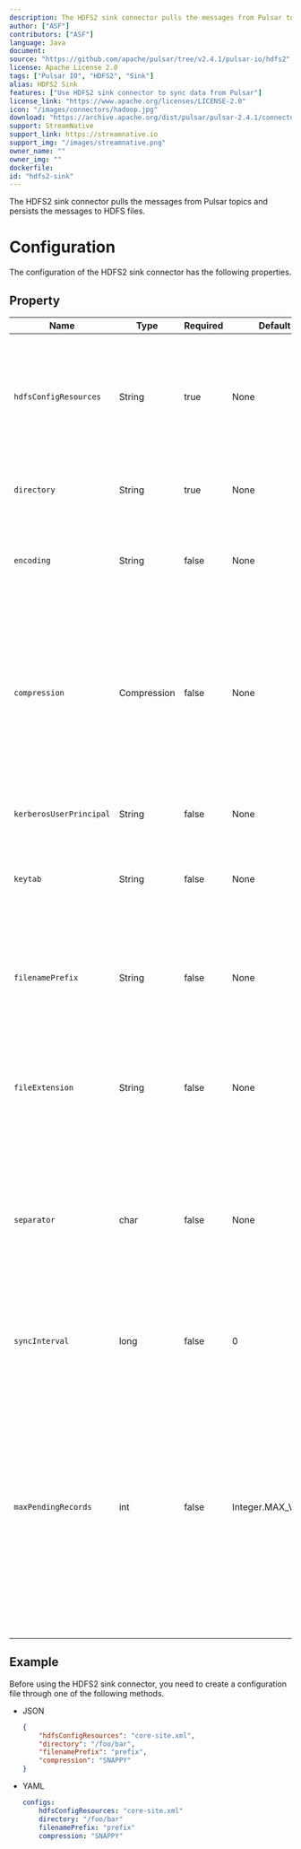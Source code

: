 ```yaml
---
description: The HDFS2 sink connector pulls the messages from Pulsar topics and persists the messages to HDFS files
author: ["ASF"]
contributors: ["ASF"]
language: Java
document: 
source: "https://github.com/apache/pulsar/tree/v2.4.1/pulsar-io/hdfs2"
license: Apache License 2.0
tags: ["Pulsar IO", "HDFS2", "Sink"]
alias: HDFS2 Sink
features: ["Use HDFS2 sink connector to sync data from Pulsar"]
license_link: "https://www.apache.org/licenses/LICENSE-2.0"
icon: "/images/connectors/hadoop.jpg"
download: "https://archive.apache.org/dist/pulsar/pulsar-2.4.1/connectors/pulsar-io-hdfs2-2.4.1.nar"
support: StreamNative
support_link: https://streamnative.io
support_img: "/images/streamnative.png"
owner_name: ""
owner_img: ""
dockerfile: 
id: "hdfs2-sink"
---
```


The HDFS2 sink connector pulls the messages from Pulsar topics and persists the messages to HDFS files.

# Configuration

The configuration of the HDFS2 sink connector has the following properties.

## Property

| Name | Type|Required | Default | Description 
|------|----------|----------|---------|-------------|
| `hdfsConfigResources` | String|true| None | A file or a comma-separated list containing the Hadoop file system configuration.<br/><br/>**Example**<br/>'core-site.xml'<br/>'hdfs-site.xml' |
| `directory` | String | true | None|The HDFS directory where files read from or written to. |
| `encoding` | String |false |None |The character encoding for the files.<br/><br/>**Example**<br/>UTF-8<br/>ASCII |
| `compression` | Compression |false |None |The compression code used to compress or de-compress the files on HDFS. <br/><br/>Below are the available options:<br/><li>BZIP2<br/><li>DEFLATE<br/><li>GZIP<br/><li>LZ4<br/><li>SNAPPY|
| `kerberosUserPrincipal` |String| false| None|The principal account of Kerberos user used for authentication. |
| `keytab` | String|false|None| The full pathname of the Kerberos keytab file used for authentication. |
| `filenamePrefix` |String| false |None |The prefix of the files created inside the HDFS directory.<br/><br/>**Example**<br/> The value of topicA result in files named topicA-. |
| `fileExtension` | String| false | None| The extension added to the files written to HDFS.<br/><br/>**Example**<br/>'.txt'<br/> '.seq' |
| `separator` | char|false |None |The character used to separate records in a text file. <br/><br/>If no value is provided, the contents from all records are concatenated together in one continuous byte array. |
| `syncInterval` | long| false |0| The interval between calls to flush data to HDFS disk in milliseconds. |
| `maxPendingRecords` |int| false|Integer.MAX_VALUE |  The maximum number of records that hold in memory before acking. <br/><br/>Setting this property to 1 makes every record send to disk before the record is acked.<br/><br/>Setting this property to a higher value allows buffering records before flushing them to disk. 

## Example

Before using the HDFS2 sink connector, you need to create a configuration file through one of the following methods.

* JSON 

    ```json
    {
        "hdfsConfigResources": "core-site.xml",
        "directory": "/foo/bar",
        "filenamePrefix": "prefix",
        "compression": "SNAPPY"
    }
    ```

* YAML

    ```yaml
    configs:
        hdfsConfigResources: "core-site.xml"
        directory: "/foo/bar"
        filenamePrefix: "prefix"
        compression: "SNAPPY"
    ```

